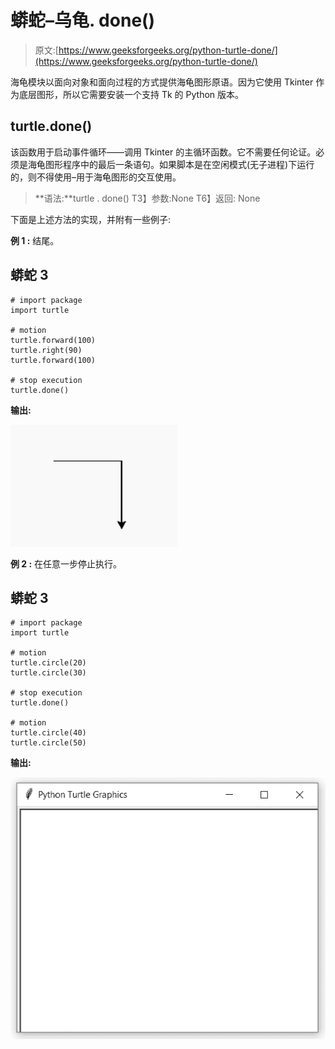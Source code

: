 # 蟒蛇–乌龟. done()

> 原文:[https://www.geeksforgeeks.org/python-turtle-done/](https://www.geeksforgeeks.org/python-turtle-done/)

海龟模块以面向对象和面向过程的方式提供海龟图形原语。因为它使用 Tkinter 作为底层图形，所以它需要安装一个支持 Tk 的 Python 版本。

## turtle.done()

该函数用于启动事件循环——调用 Tkinter 的主循环函数。它不需要任何论证。必须是海龟图形程序中的最后一条语句。如果脚本是在空闲模式(无子进程)下运行的，则不得使用–用于海龟图形的交互使用。

> **语法:**turtle . done()
> T3】参数:None
> T6】返回: None

下面是上述方法的实现，并附有一些例子:

**例 1 :** 结尾。

## 蟒蛇 3

```
# import package
import turtle

# motion
turtle.forward(100)
turtle.right(90)
turtle.forward(100)

# stop execution
turtle.done()
```

**输出:**

![](img/be921cf17b42a58d2bd34e1fee7082e0.png)

**例 2 :** 在任意一步停止执行。

## 蟒蛇 3

```
# import package
import turtle

# motion
turtle.circle(20)
turtle.circle(30)

# stop execution
turtle.done()

# motion
turtle.circle(40)
turtle.circle(50)
```

**输出:**

![](img/f856486b69b27cb09498289fd351ce1b.png)